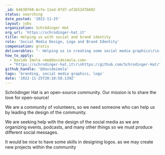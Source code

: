 ```yaml
---
_id: 64630f60-6cfe-11ed-87d7-af2b52d7b602
status: searching
date_posted: '2022-11-25'
layout: jobs
organization: Schrödinger Hat
org_url: 'https://schrodinger-hat.it'
title: Helping us with social and brand identity
role: 'Social Media Design, Logo and Brand Identity'
compensation: gratis
deliverables: "- Helping us in creating some social media graphics\r\n- Helping us in creating the brand identity for our projects."
how_to_apply:
  - Davide Imola <me@davideimola.com>
  - "https://schrodinger-hat.it\r\nhttps://github.com/Schrodinger-Hat/"
github_handle: '@davideimola'
tags: 'branding, social media graphics, logo'
date: '2022-11-25T20:18:58.139Z'
---
```

Schrödinger Hat is an open-source community. Our mission is to share the love for open-source!

We are a community of volunteers, so we need someone who can help us by leading the design of the community.

We are seeking help with the design of the social media as we are organizing events, podcasts, and many other things so we must produce different social messages.

It would be nice to have some skills in designing logos. as we may create new projects within the community
